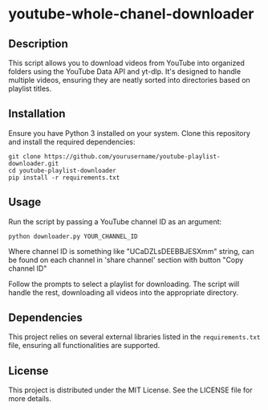 # youtube-whole-chanel-downloader


## Description
This script allows you to download videos from YouTube into organized folders using the YouTube Data API and yt-dlp. It's designed to handle multiple videos, ensuring they are neatly sorted into directories based on playlist titles.

## Installation
Ensure you have Python 3 installed on your system. Clone this repository and install the required dependencies:

```
git clone https://github.com/yourusername/youtube-playlist-downloader.git
cd youtube-playlist-downloader
pip install -r requirements.txt
```

## Usage
Run the script by passing a YouTube channel ID as an argument:

```
python downloader.py YOUR_CHANNEL_ID
```
Where channel ID is something like "UCaDZLsDEEBBJESXmm" string, can be found on each channel in 'share channel' section with button "Copy channel ID"

Follow the prompts to select a playlist for downloading. The script will handle the rest, downloading all videos into the appropriate directory.

## Dependencies
This project relies on several external libraries listed in the `requirements.txt` file, ensuring all functionalities are supported.

## License
This project is distributed under the MIT License. See the LICENSE file for more details.
